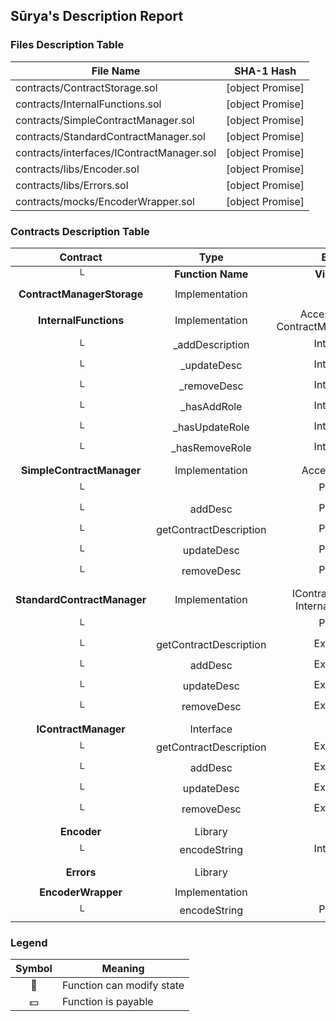 ## Sūrya's Description Report

### Files Description Table


|  File Name  |  SHA-1 Hash  |
|-------------|--------------|
| contracts/ContractStorage.sol | [object Promise] |
| contracts/InternalFunctions.sol | [object Promise] |
| contracts/SimpleContractManager.sol | [object Promise] |
| contracts/StandardContractManager.sol | [object Promise] |
| contracts/interfaces/IContractManager.sol | [object Promise] |
| contracts/libs/Encoder.sol | [object Promise] |
| contracts/libs/Errors.sol | [object Promise] |
| contracts/mocks/EncoderWrapper.sol | [object Promise] |


### Contracts Description Table


|  Contract  |         Type        |       Bases      |                  |                 |
|:----------:|:-------------------:|:----------------:|:----------------:|:---------------:|
|     └      |  **Function Name**  |  **Visibility**  |  **Mutability**  |  **Modifiers**  |
||||||
| **ContractManagerStorage** | Implementation |  |||
||||||
| **InternalFunctions** | Implementation | AccessControl, ContractManagerStorage |||
| └ | _addDescription | Internal 🔒 | 🛑  | |
| └ | _updateDesc | Internal 🔒 | 🛑  | |
| └ | _removeDesc | Internal 🔒 | 🛑  | |
| └ | _hasAddRole | Internal 🔒 |   | |
| └ | _hasUpdateRole | Internal 🔒 |   | |
| └ | _hasRemoveRole | Internal 🔒 |   | |
||||||
| **SimpleContractManager** | Implementation | AccessControl |||
| └ | <Constructor> | Public ❗️ | 🛑  |NO❗️ |
| └ | addDesc | Public ❗️ | 🛑  |NO❗️ |
| └ | getContractDescription | Public ❗️ |   |NO❗️ |
| └ | updateDesc | Public ❗️ | 🛑  |NO❗️ |
| └ | removeDesc | Public ❗️ | 🛑  |NO❗️ |
||||||
| **StandardContractManager** | Implementation | IContractManager, InternalFunctions |||
| └ | <Constructor> | Public ❗️ | 🛑  |NO❗️ |
| └ | getContractDescription | External ❗️ |   |NO❗️ |
| └ | addDesc | External ❗️ | 🛑  | onlyAddRole |
| └ | updateDesc | External ❗️ | 🛑  | onlyUpdateRole |
| └ | removeDesc | External ❗️ | 🛑  | onlyRemoveRole |
||||||
| **IContractManager** | Interface |  |||
| └ | getContractDescription | External ❗️ |   |NO❗️ |
| └ | addDesc | External ❗️ | 🛑  |NO❗️ |
| └ | updateDesc | External ❗️ | 🛑  |NO❗️ |
| └ | removeDesc | External ❗️ | 🛑  |NO❗️ |
||||||
| **Encoder** | Library |  |||
| └ | encodeString | Internal 🔒 |   | |
||||||
| **Errors** | Library |  |||
||||||
| **EncoderWrapper** | Implementation |  |||
| └ | encodeString | Public ❗️ |   |NO❗️ |


### Legend

|  Symbol  |  Meaning  |
|:--------:|-----------|
|    🛑    | Function can modify state |
|    💵    | Function is payable |
